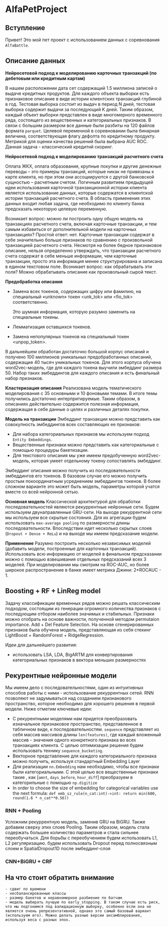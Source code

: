 # AlfaPetProject
## Вступление
Привет! Это мой пет проект с использованием данных с соревнования `AlfaBattle`.

## Описание данных
**Нейросетовой подход к моделированию карточных транзакций (по дебетовым или кредитным картам)**

В нашем расположении дата сет содержащий 1.5 миллиона записей о выдаче кредитных продуктов. Для каждого объекта выборки есть признаковое описание в виде истории клиентских транзакций глубиной в год. Тестовая выборка состоит из выдач в период N дней, тестовая выборка содержит выдачи за последующий K дней. Таким образом, каждый объект выборки представлен в виде многомерного временного ряда, состоящего из вещественных и категориальных признаков. В связи с большим размером все данные были разбиты на 120 файлов формата `parquet`. Целевой переменной в соревновании была бинарная величина, соответствующая флагу дефолта по кредитному продукту. Метрикой для оценки качества решений была выбрана AUC ROC. Данная задача - классический кредитнй скоринг.

**Нейросетевой подход к моделированию транзакций расчетного счета**

Оплата ЖКХ, оплата образования, крупные покупки и другие денежные переводы – это примеры транзакций, которые никак не привязаны к карте клиента, но при этом они ассоциируются с другой банковской сущностью – расчетным счетом. Логичным развитием предыдущей идеи использования карточной транзакционной истории клиента является использование данных, которые содержатся в клиентской истории транзакций расчетного счета. В область применения этих данных входит любая задача, где необходимо по клиенту банка предсказать некоторую целевую переменную.

Возникает вопрос: можно ли построить одну общую модель на транзакциях расчетного счета, включая карточные транзакции, и тем самым избавиться от дополнительной модели на карточных транзакциях? Простой ответ: нет. Карточные транзакции содержат в себе значительно больше признаков по сравнению с произвольной транзакцией расчетного счета. Несмотря на более бедное признаковое описание, нельзя определенно утверждать, что транзакции расчетного счета содержат в себе меньше информации, чем карточные транзакции, просто эта информация менее структурирована и записана в едином текстовом поле. Возникает вопрос: как обрабатывать эти поля? Можно обрабатывать описание как произвольный сырой текст.

**Предобработка описания**
* Замена всех токенов, содержащих цифру или фамилию, на специальный «unknown» токен <unk_tok> или <fio_tok> соответственно.

    Это шумная информация, которую разумно заменить на специальные токены.
* Лемматизация оставшихся токенов.
* Замена непопулярных токенов на специальный токен <unpop_token>.

В дальнейшем обработан достаточно большой корпус описаний и получено 100 миллионов уникальных предобработанных описаний, содержащие 40 тысяч уникальных токенов. Для этого корпуса обучена word2vec-модель, где для каждого токена выучили эмбеддинг размера 50. Набор таких эмбеддингов для каждого описания и есть финальный набор признаков.

**Кластеризация описания**
Реализована модель тематического моделирования с 35 основными и 10 фоновыми темами. В итоге темы получились достаточно интерпритируемые. Таким образом, в описаниях действительно содержится полезная информация, содержащая в себе данные о целях и различных деталях покупки.

**Модель на транзакции**
Эмбеддинг транзакции можно представить как совокупность эмбеддингов всех составляющих ее признаков:
* Для набора категориальных признаков мы используем подход `Entity Embeddings`. 
* Вещественные признаки можно представить как категориальные с помощью процедуры бакетизации.
* Для текстового описания мы уже имеем предобученную word2vec-модель, которая умеет отдельному токену сопоставлять эмбеддинг.

Эмбеддинг описания можно получить из последовательности эмбеддингов его токенов. В базовом случае его можно получить простым покоординатным усреднением эмбеддингов токенов. В более сложном варианте это может быть модель, параметры которой учатся вместе со всей нейронной сетью.

**Основная модель**
Классической архитектурой для обработки последовательностей являются рекуррентные нейронные сети. Будем используем двунаправленные GRU-сети.
На выходе рекуррентной сети мы используем все скрытые состояния. Для их агрегации будем использовать `max-average pooling` по размерности длины последовательности. Впоследствии идет несколько скрытых слоев (`Dropout + Dense + ReLu`) и на выходе мы имеем предсказание модели.

**Применение**
Разумно построить несколько независимых моделей (добавить модели, построенные для карточных транзакций). Использовать всю информацию от моделей в финальном предсказании можно с помощью взвешивания отдельных предсказаний всех 3 моделей. При моделировании мы смотрим на ROC-AUC, но более широкое распространение в банке имеет метрика Джини: 2*ROCAUC - 1. 

## Boosting + RF + LinReg model
Задачу классификации временных рядов можно решать классическим подходом, состоящим из генерации огромного количества признаков с последующим отбором наиболее значимых и стабильных. Признаки можно отобрать на основе важности, полученной методом permutaion importance. Add + Del Feature Selection.
На основе сгенерированных признаков была обучена модель, представляющая из себя стекинг LightBoost + RandomForest + RidgeRegression.

Идеи для дальнейшего развития:
* использовать LSA, LDA, BigARTM для конвертирования категориальных признаков в вектора меньших размерностях

## Рекурентные нейронные модели
Мы имеем дело с последовательностями, один из интуитивных способов работы с ними - использование рекуррентных сетей. RNN позволяют не задумываться над созданием признакового пространство, которое необходимо для хорошего решения в первой модели. Ниже отметим ключевые идеи: 
* С рекурентными моделями нам придется преобразовать изначальное признаковое пространство, представленное в табличном виде, к последовательностям.  `sequence` представляет из себя массив массивов длины `len(features)`, где каждый вложенный массив - значения одного конкретного признака во всех транзакциях клиента. С целью оптимизации решения будем использовать технику `sequence_bucketing`. 
* Векторное представление для каждого категориального признака можно получить, используя стандартный Embedding Layer
* Для реализации `nn.Embedding` нам необходимо, чтобы все признаки были категориальными. С этой целью все вещественные признаки такие , как [`amnt`, `days_before`, `hour_diff`] преобразуем в категорильные с помощью `np.digitize`
* In order to choose the size of embedding for categorical variables use the next formula: `def emb_sz_rule(n_cat:int)->int: return min(600, round(1.6 * n_cat**0.56))`
### RNN + Pooling
Усложним рекуррентную модель, заменив GRU на BiGRU. Также добавим сверху этих слоев Pooling. Таким образом, модель стала содержать большее количество параметров и стала сильнее переобучаться.
Для борьбы с переобучением будем использовать L1, L2 регуляризацию. будем использовать Dropout перед полносвязным слоем и SpatialDropout1D после эмбеддинг-слоя
### CNN+BiGRU + CRF

## На что стоит обратить внимание
    - сдвиг по времени
    - несбалансированные классы
    - размер бакетов и неравномерное разбиение по батчам
    - модель выбирать лучшую по early_stopping. В таком случае есть риск, что мы подгонимся под валидационную выборку, особенно если она не является очень репрезентативной, однако это самый базовый вариант (используем его). Можно делать разные версии ансамблирования, используя веса с разных эпох.
